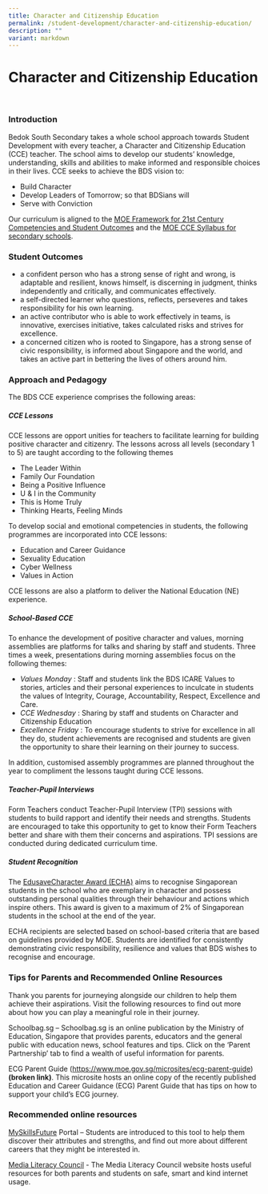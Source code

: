 ```yaml
---
title: Character and Citizenship Education
permalink: /student-development/character-and-citizenship-education/
description: ""
variant: markdown
---
```

Character and Citizenship Education &nbsp;
=====================================

### Introduction

Bedok South Secondary takes a whole school approach towards Student Development with every teacher, a Character and Citizenship Education (CCE) teacher. The school aims to develop our students’ knowledge, understanding, skills and abilities to make informed and responsible choices in their lives. CCE seeks to achieve the BDS vision to:

* Build Character 
* Develop Leaders of Tomorrow; so that BDSians will 
* Serve with Conviction 

Our curriculum is aligned to the [MOE Framework for 21st Century Competencies and Student Outcomes](https://www.moe.gov.sg/education-in-sg/21st-century-competencies)  and the [MOE CCE Syllabus for secondary schools](/files/2021%20Character%20and%20Citizenship%20Education%20Syllabus-Secondary.pdf).

### Student Outcomes

* a confident person who has a strong sense of right and wrong, is adaptable and resilient, knows himself, is discerning in judgment, thinks independently and critically, and communicates effectively.
* a self-directed learner who questions, reflects, perseveres and takes responsibility for his own learning.
* an active contributor who is able to work effectively in teams, is innovative, exercises initiative, takes calculated risks and strives for excellence.
* a concerned citizen who is rooted to Singapore, has a strong sense of civic responsibility, is informed about Singapore and the world, and takes an active part in bettering the lives of others around him.

### Approach and Pedagogy

The BDS CCE experience comprises the following areas: 

##### **CCE Lessons**

CCE lessons are opport unities for teachers to facilitate learning for building positive character and citizenry. The lessons across all levels (secondary 1 to 5) are taught according to the following themes

*  The Leader Within 
*  Family Our Foundation
*  Being a Positive Influence 
* U &amp; I in the Community 
*  This is Home Truly   
* Thinking Hearts, Feeling Minds

To develop social and emotional competencies in students, the following programmes are incorporated into CCE lessons:

* Education and Career Guidance 
* Sexuality Education 
* Cyber Wellness 
* Values in Action

CCE lessons are also a platform to deliver the National Education (NE) experience.

##### **School-Based CCE**

To enhance the development of positive character and values, morning assemblies are platforms for talks and sharing by staff and students. Three times a week, presentations during morning assemblies focus on the following themes:

* <i>Values Monday</i> : Staff and students link the BDS ICARE Values to stories, articles and their personal experiences to inculcate in students the values of Integrity, Courage, Accountability, Respect, Excellence and Care. 
* <i>CCE Wednesday</i> : Sharing by staff and students on Character and Citizenship Education
* <i>Excellence Friday</i> : To encourage students to strive for excellence in all they do, student achievements are recognised and students are given the opportunity to share their learning on their journey to success. 

In addition, customised assembly programmes are planned throughout the year to compliment the lessons taught during CCE lessons.

##### **Teacher-Pupil Interviews**

Form Teachers conduct Teacher-Pupil Interview (TPI) sessions with students to build rapport and identify their needs and strengths. Students are encouraged to take this opportunity to get to know their Form Teachers better and share with them their concerns and aspirations. TPI sessions are conducted during dedicated curriculum time.

##### **Student Recognition**

The&nbsp;[EdusaveCharacter Award (ECHA)](https://www.moe.gov.sg/financial-matters/awards-scholarships/edusave-awards)&nbsp;aims to recognise Singaporean students in the school who are exemplary in character and possess outstanding personal qualities through their behaviour and actions which inspire others. This award is given to a maximum of 2% of Singaporean students in the school at the end of the year.&nbsp;  
  
ECHA recipients are selected based on school-based criteria that are based on guidelines provided by MOE. Students are identified for consistently demonstrating civic responsibility, resilience and values that BDS wishes to recognise and encourage.


### Tips for Parents and Recommended Online Resources

Thank you parents for journeying alongside our children to help them achieve their aspirations. Visit the following resources to find out more about how you can play a meaningful role in their journey.



Schoolbag.sg – Schoolbag.sg is an online publication by the Ministry of Education, Singapore that provides parents, educators and the general public with education news, school features and tips. Click on the ‘Parent Partnership’ tab to find a wealth of useful information for parents.



ECG Parent Guide (https://www.moe.gov.sg/microsites/ecg-parent-guide) **(broken link)**. This microsite hosts an online copy of the recently published Education and Career Guidance (ECG) Parent Guide that has tips on how to support your child’s ECG journey.


### Recommended online resources

[MySkillsFuture](https://www.myskillsfuture.gov.sg/content/student/en/secondary.html)&nbsp;Portal – Students are introduced to this tool to help them discover their attributes and strengths, and find out more about different careers that they might be interested in.

[Media Literacy Council](https://www.mlc.sg/) - The Media Literacy Council website hosts useful resources for both parents and students on safe, smart and kind internet usage.